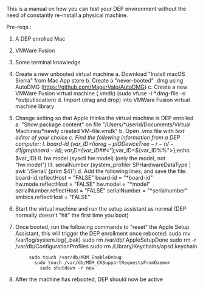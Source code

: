 This is a manual on how you can test your DEP environment without the need of constantly re-install a physical machine.

Pre-reqs.:
1. A DEP enrolled Mac
2. VMWare Fusion
3. Some terminal knowledge

1. Create a new unbooted virtual machine
  a. Download "Install macOS Sierra" from Mac App store
  b. Create a "never-booted" .dmg using AutoDMG (https://github.com/MagerValp/AutoDMG)
  c. Create a new VMWare Fusion virtual machine (.vmdk) (sudo vfuse -i *.dmg-file -o *outputlocation)
  d. Import (drag and drop) into VMWare Fusion virtual machine library

2. Change setting so that Apple thinks the virtual machine is DEP enrolled
  a. "Show package content" on file "/Users/*userid/Documents/Virtual Machines/*newly created VM-file.vmdk"
  b. Open .vmx file with *text editor of your choice
  c. Find the following information from a DEP computer:
    I. board-id (var_ID=$(ioreg -p IODeviceTree -r -n / -d 1 | grep board-id);var_ID=${var_ID##*<\"};var_ID=${var_ID%%\">};echo $var_ID)
    II. hw.model (sysctl hw.model) (only the model, not "hw.model")
    III. serialNumber (system_profiler SPHardwareDataType | awk '/Serial/ {print $4}')
  d. Add the following lines, and save the file:
        board-id.reflectHost = "FALSE"
          board-id = "*board-id"
            hw.mode.reflectHost = "FALSE"
              hw.model = "*model"
                serialNumber.reflectHost = "FALSE"
                  serialNumber = "*serialnumber"
                    smbios.reflectHost = "FALSE"

3. Start the virtual machine and run the setup assistant as normal (DEP normally doesn't "hit" the first time you boot)

4. Once booted, run the following commands to "reset" the Apple Setup Assistant, this will trigger the DEP enrollment once rebooted:
    sudo mv /var/log/system.log{,.bak}
      sudo rm /var/db/.AppleSetupDone
        sudo rm -r /var/db/ConfigurationProfiles
          sudo rm /Library/Keychains/apsd.keychain

            sudo touch /var/db/MDM_EnableDebug
              sudo touch /var/db/MDM_CKSupportRequestsFromDaemon
                sudo shutdown -r now

5. After the machine has rebooted, DEP should now be active
